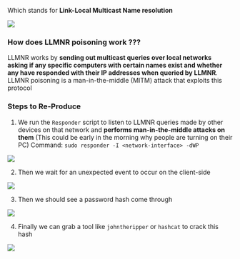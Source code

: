 Which stands for **Link-Local Multicast Name resolution**

![](https://i.imgur.com/U1nwO4A.png)

### How does LLMNR poisoning work ???

LLMNR works by **sending out multicast queries over local networks asking if any specific computers with certain names exist and whether any have responded with their IP addresses when queried by LLMNR**. LLMNR poisoning is a man-in-the-middle (MITM) attack that exploits this protocol

### Steps to Re-Produce

1. We run the `Responder` script to listen to LLMNR queries made by other devices on that network and **performs man-in-the-middle attacks on them** (This could be early in the morning why people are turning on their PC)
Command: `sudo responder -I <network-interface> -dWP`

![](https://i.imgur.com/uYKJtur.png)

2. Then we wait for an unexpected event to occur on the client-side

![](https://i.imgur.com/7V1Ux4X.png)

3. Then we should see a password hash come through

![](https://i.imgur.com/JGlqYNy.png)

4. Finally we can grab a tool like `johntheripper` or `hashcat` to crack this hash

![](https://i.imgur.com/zranx24.png)

